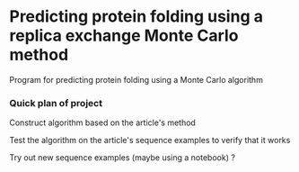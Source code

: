 # Predicting protein folding using a replica exchange Monte Carlo method

Program for predicting protein folding using a Monte Carlo algorithm 

### Quick plan of project

Construct algorithm based on the article's method

Test the algorithm on the article's sequence examples to verify that it works

Try out new sequence examples (maybe using a notebook) ? 
